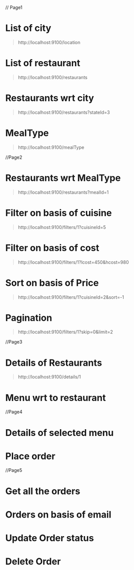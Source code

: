 // Page1

# List of city
> http://localhost:9100/location
# List of restaurant
> http://localhost:9100/restaurants
# Restaurants wrt city
> http://localhost:9100/restaurants?stateId=3
# MealType
> http://localhost:9100/mealType

//Page2

# Restaurants wrt MealType
> http://localhost:9100/restaurants?mealId=1
# Filter on basis of cuisine
> http://localhost:9100/filters/1?cuisineId=5
# Filter on basis of cost
> http://localhost:9100/filters/1?lcost=450&hcost=980
# Sort on basis of Price
> http://localhost:9100/filters/1?cuisineId=2&sort=-1
# Pagination
> http://localhost:9100/filters/1?skip=0&limit=2

//Page3

# Details of Restaurants
> http://localhost:9100/details/1
# Menu wrt to restaurant

//Page4

# Details of selected menu
# Place order

//Page5

# Get all the orders
# Orders on basis of email
# Update Order status
# Delete Order